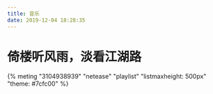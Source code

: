 ```yaml
---
title: 音乐
date: 2019-12-04 18:28:35
---
```


# 倚楼听风雨，淡看江湖路


{% meting "3104938939" "netease" "playlist" "listmaxheight: 500px" "theme: #7cfc00" %}
